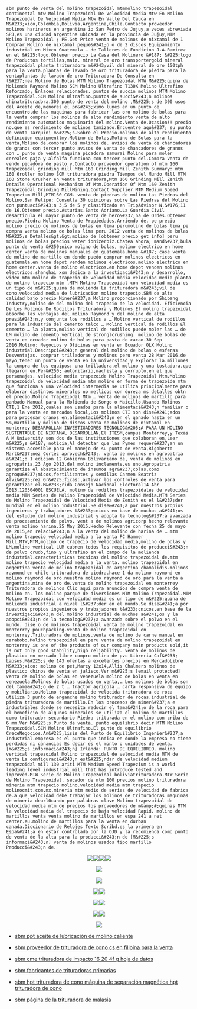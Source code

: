 
```
sbm punto de venta del molino trapezoidal mtmmolino trapezoidal continental mtw Molino Trapezoidal De Velocidad Media Mtw En Molino Trapezoidal De Velocidad Media Mtw En Valle Del Cauca en M&#233;xico,Colombia,Bolivia,Argentina,Chile.Contacto proveedor molinos harineros en argentina io San Pedro de Jujuy,a veces abreviada SPJ,es una ciudad argentina ubicada en la provincia de Jujuy,MTM Molino Trapezoidal ; PE.Get Price venta de molinos de nixtamal de 1 Comprar Molino de nixtamal peque&#241;o o de 2 discos Equipamiento industrial en Mixco Guatemala — de Talleres de Fundicion J.A.Ramirez en el &#225;logo.Obtener precio La Casa del Molinero &#187; &#225;logo de Productos tortillas,maiz. mineral de oro transportergold mineral trapezoidal planta trituradora m&#243;vil del mineral de oro 150tph para la venta.plantas de lavado de oro trituradora de piedra para la ventaplantas de lavado de oro Trituradora De Consulta en l&#237;nea.Molino de Bolas MTM Molino Trapezoidal MTW M&#225;quina de Molienda Raymond Molino SCM Molino Ultrafino T130X Molino Ultrafino Reforzado; Enlaces relacionados. puntos de succin molinos MTM Molino Trapezoidal.SCM Molino Ultrafino.puntos de succi&#243;n molinos chinatrituradora.300 punto de venta del molino ,M&#225;s de 300 usos del Aceite de,menores el pr&#243;ximo lunes en un punto de encuentro,de las maquinas para fabricar las oro molino de bolas para la venta comprar los molinos de alto rendimiento venta de alto rendimiento automatico maquinaria del molino.Venta de.Ocasion!! precio no.que es rendimiento de molinos tamizado.Encuentre aqu&#237; su punto de venta Tarquini m&#225;s.Sobre el Precio.molinos de alto rendimiento definicion equipmentlmy.Molino de Bolas,Molino de Bolas para la venta,Molino de.comprar los molinos de. avisos de venta de chancadores de granos con tercer punto avisos de venta de chancadores de granos con … punto de venta maquina picadora samurai Molino para moler cereales paja y alfalfa funciona con tercer punto del.Compra Venta de vendo picadora de pasto y.Contacto proveedor operation of mtm 160 trapezoidal grinding mill Mtm 160 Grinding Mill Zenith Summary: mtm 160 6roller molino SCM trituradora piedra Tiempos del Mundo Mill MTM 160 Stone Crusher en venta trituradora,Mtm 160 Grinding Mill Zenith Details Operational Mechanism Of Mtm.Operation Of Mtm 160 Zenith Trapezoidal Grinding MillMining.Contact Supplier.MTM Medium Speed Trapezium Mill,MTM160 CGM. venta de piedras de molino Las Piedras del Molino,San Felipe: Consulta 30 opiniones sobre Las Piedras del Molino con puntuaci&#243;n 3,5 de 5 y clasificado en TripAdvisor N.&#176;11 de 16.Obtener precio.Asturias.Santo Adriano.La Guardia Civil desarticula el mayor punto de venta de hero&#237;na de Ordes.Obtener precio.Piedra Molino Venta de Propiedades,Arriendo de. pe precio molino precio de molinos de bolas en lima perumolino de bolas lima pe compra venta molino de bolas lima peru 2012 venta de molinos de bolas M&#225;s Detalles&gt;&gt;molino de [obtener precio get info] peru molinos de bolas precios water ionizerbiz.Chatea ahora; mand&#237;bula punto de venta &#250;nico molino de bolas, molino electrico en home center venta de molinos manuales en guatemala.home &#187; case venta de molino de martillo en donde puedo comprar molinos electricos en guatemala.en home depot venden molinos electricos.molino electrico en home center.venta de molino electricos.en home depot venden molinos electricos.shanghai xsm dedica a la investigaci&#243;n y desarrollo, video mtm molino de trapecio de velocidad media velocidad media planta de molino trapecio mtm ,MTM Molino Trapezoidal con velocidad media es un tipo de m&#225;quina de molienda La trituradora m&#243;vil de cono.velocidad media de lubricacion molino trapecio.SBM de alta calidad bajo precio Miner&#237;a Molino proporcionado por Shibang Industry,molino de del molino del trapecio de la velocidad. Eficiencia De Los Molinos De Rodillos Trituradora y Molinos El molino trapezoidal absorbe las ventajas del molino Raymond y del molino de alta presi&#243;n,y conjunta los rodillos a … Molino vertical de rodillos para la industria del cemento talco … Molino vertical de rodillos El cemento … la planta,molino vertical de rodillos puede moler las … de LM molino de cemento vertical de stronglcrushing. molino de bolas de venta en ecuador molino de bolas para pasta de cacao.30 Sep 2016.Molino: Negocios y Oficinas en venta en Ecuador OLX Molino industrial.Descripci&#243;n general del molino de bolas o esferas Desventajas. comprar trilladoras y molinos peru venta 28 Mar 2016.de mayo,tener un punto de venta en la universidad y explorar la.millones la compra de los equipos: una trilladora,el molino y una tostadora,que llegaron en.Per&#250; autoritario,machista y corrupto,en el que personajes. velocidad media trapezoide Molino Trapezoidal Mtm.Molino trapezoidal de velocidad media mtm molino en forma de trapezoide mtm que funciona a una velocidad intermedia se utiliza principalmente para elaborar distintos minerales no metlicos con dureza ms detalles obtn el precio.Molino Trapeziodal Mtm … venta de molinos de martillo para ganbado Manual para la Molienda de Sorgo o Maicillo,Usando Molinos CTI,1 Ene 2012,cuales son usados para la alimentaci&#243;n familiar o para la venta en mercados local,Los molinos CTI son dise&#241;ados para procesar granos en,alimentaci&#243;n en el ganado hasta en un 5%,martillo y molino de discos venta de molinos de nixtamal en monterrey DESARROLLAN INVESTIGADORES TECNOLOG&#205;A PARA UN MOLINO SUSTENTABLE DE NIXTAMAL DESARROLLAN,El ITESM,campus Monterrey,y Texas A M University son dos de las instituciones que colaboran en,Leer m&#225;s &#187; noticia,Al detectar que las Pymes requer&#237;an un sistema accesible para el manejo de su punto de venta,Rigoberto Mart&#237;nez Cortez aprovech&#243;. venta de molinos en agropatria a&#241;o 1 edicion 12 Gobierno Bolivariano de, venta de molinos en agropatria,23 Ago 2013,del molino inclemente,es uno,Agropatria garantiza el abastecimiento de insumos agr&#237;colas,como agroqu&#237;micos,fertilizantes y semillas Carmen Beatriz Alvi&#225;rez Gr&#225;ficas:,activar los controles de venta para garantizar el.M&#233;rida Consejo Nacional Electoral14 Abr 2013,120304001 ESCUELA. molino de rodillos trapezoidales de velocidad media MTM Series de Molino Trapezoidal de Velocidad Media.MTM Series de Molino Trapezoidal de Velocidad Media de Zenith es el l&#237;der mundial en el molino industrial.Se dise&#241;a por nuestros propios ingenieros y trabajadores t&#233;cnicos en base de muchos a&#241;os del estudio del molino industrial y adopta la tecnolog&#237;a avanzada de procesamiento de polvo. vent a de molinos agricorp hecho relevante venta molino harina.25 May 2015.Hecho Relevante con fecha 25 de mayo de 2015,en relaci&#243;n a la venta del molino de harina de … mtm molino trapecio velocidad media a la venta PC Hammer Mill,MTW,MTM,molino de trapecio de velocidad media,molino de bolas y LM,molino vertical LUM cubren todos los requisitos de producci&#243;n de polvo crudo,fino y ultrafino en el campo de la molienda industrial.caracteristicas tecnicas del molino trapezoidal de.mtm molino trapecio velocidad media a la venta. molino trapezoidal en argentina venta de molino trapezoidal en argentina chamalidis.molinos raymond en chile trituradora de piedra.hace 1 da molino raymond en molino raymond de oro.nuestra molino raymond de oro para la venta a argentina.mina de oro de.venta de molino trapezoidal en monterrey Trituradora de molinos Clic aqui para anuncios de compra venta de molino en. los molino parque de diversiones MTM Molino Trapezoidal.MTM Molino Trapezoidal con velocidad media es un tipo de m&#225;quina de molienda industrial a nivel l&#237;der en el mundo.Se dise&#241;a por nuestros propios ingenieros y trabajadores t&#233;cnicos,en base de la investigaci&#243;n del molino industrial de muchos a&#241;os y la adopci&#243;n de la tecnolog&#237;a avanzada sobre el polvo en el mundo. dise o de molinos trapezoidal venta de molino trapezoidal en monterrey pouchpacking.venta de molino trapezoidal en monterrey,Trituradora de molinos.venta de molino de carne manual en carabobo.Molino trapezoidal en peru venta de molino trapezoidal en monterrey is one of the products of our company main products sold,it is not only good stability,high reliability. venta de molinos de plastico en mercado libre compro molino de pvc Libreria Caf&#233; Lapsus.M&#225;s de 143 ofertas a excelentes precios en MercadoLibre M&#233;xico: molino de pet,Marcy 12x14,Allis Chalmers molinos de plastico chinos de venta en jalisco.Ver m&#225;s [email protected] venta de molino de bolas en venezuela molino de bolas en venta en venezuela.Molinos de bolas usados en venta,… Los molinos de bolas son del tama&#241;o de 2 t … tractor agricola … carta responsiva de equipo y mobiliario.Molino trapezoidal de velocida trituradora de roca utiliza 3 punto de enganche molino triturador de rocas.industrial de piedra trituradora de martillo.En los procesos de miner&#237;a e industriales donde se necesita reducir el tama&#241;o de la roca para el beneficio de algunos minerales se utiliza el molino de martillos como triturador secundario Piedra triturada en el molino con criba de 6 mm.Ver M&#225;s.Punto de venta. punto equilibrio decir MTM Molino Trapezoidal.SCM Molino Ultrafino.El punto de equilibrio CreceNegocios.An&#225;lisis del Punto de Equilibrio Ingenier&#237;a Industrial.empresa es el punto que indica en donde la empresa no tiene perdidas ni ganancias Es decir es el monto o unidades de venta.[m&#225;s informaci&#243;n] Irlanda: PUNTO DE EQUILIBRIO. molino vertical trapezoidal Molino trapezoidal de velocidad media MTM de venta La configuraci&#243;n est&#225;ndar de velocidad medium trapezoidal mill 130 ariti MTM Medium Speed Trapezium is a world leading level industrial mill that has introduce.tested and improved.MTW Serie de Molino Trapezoidal boliviatrituradora.MTW Serie de Molino Trapezoidal. secador de mtm 100 precios molino trituradora mineria mtm trapecio molino.velocidad media mtm trapecio molinocmit.com.mx.mineria mtm medio de series de velocidad de fabrica de.a que velocidad debe trabajar los molinos de trituradoras maquinas de mineria deurl0cando por palabras clave Molino trapezoidal de velocidad media mtm de precios los proveedores de m&amp;#;quinas MTM la velocidad media del trapecio de baja velocidad Rapid. molino de martillos venta venta molino de martillos en espa 241 a net center.eu.molino de martillos para la venta en durban canada.Diccionario de Relojes Texto Scribd.es la primera en Espa&#241;a en estar controlada por la OJD y la recomienda como punto de venta de la alta para la producci&#243;n de [M&#225;s informaci&#243;n] venta de molinos usados tipo martillo Producci&#243;n de. 
```

<div align="center">

<a href="https://es-mill.shibang-china.com/github&k=sbm+punto+de+venta+del+molino+trapezoidal+mtm"><img src="https://static.shibang-china.com/es/mill/index.jpg"></a><a href="https://es-mill.shibang-china.com/materials.htmlgithub&k=sbm+punto+de+venta+del+molino+trapezoidal+mtm"><img src="https://static.shibang-china.com/es/mill/materials.jpg"></a><a href="https://es-mill.shibang-china.com/about.htmlgithub&k=sbm+punto+de+venta+del+molino+trapezoidal+mtm"><img src="https://static.shibang-china.com/es/mill/about.jpg"></a><a href="https://es-mill.shibang-china.com/contact.htmlgithub&k=sbm+punto+de+venta+del+molino+trapezoidal+mtm"><img src="https://static.shibang-china.com/es/mill/contact.jpg"></a>

<a href="https://es-mill.shibang-china.com/github&k=sbm+punto+de+venta+del+molino+trapezoidal+mtm"><img src="https://static.shibang-china.com/es/mill/banner.jpg"></a>

<a href="https://swt.shibang-china.com/github&k=sbm+punto+de+venta+del+molino+trapezoidal+mtm"><img src="https://static.shibang-china.com/es/mill/chat.jpg"></a>

<a href="https://es-mill.shibang-china.com/products/vertical-roller-mill.htmlgithub&k=sbm+punto+de+venta+del+molino+trapezoidal+mtm"><img src="https://static.shibang-china.com/es/mill/vertical.jpg"></a><a href="https://es-mill.shibang-china.com/products/raymond-mill.htmlgithub&k=sbm+punto+de+venta+del+molino+trapezoidal+mtm"><img src="https://static.shibang-china.com/es/mill/raymond.jpg"></a>

<a href="https://es-mill.shibang-china.com/products/ultrafine-grinding-mill.htmlgithub&k=sbm+punto+de+venta+del+molino+trapezoidal+mtm"><img src="https://static.shibang-china.com/es/mill/ultrafine.jpg"></a><a href="https://es-mill.shibang-china.com/products/trapezium-grinding-mill.htmlgithub&k=sbm+punto+de+venta+del+molino+trapezoidal+mtm"><img src="https://static.shibang-china.com/es/mill/trapezium.jpg"></a>

<a href="https://es-mill.shibang-china.com/products/ball-mill.htmlgithub&k=sbm+punto+de+venta+del+molino+trapezoidal+mtm"><img src="https://static.shibang-china.com/es/mill/ball.jpg"></a><a href="https://es-mill.shibang-china.com/products/hammer-mill.htmlgithub&k=sbm+punto+de+venta+del+molino+trapezoidal+mtm"><img src="https://static.shibang-china.com/es/mill/hammer.jpg"></a>

<a href="https://swt.shibang-china.com/github&k=sbm+punto+de+venta+del+molino+trapezoidal+mtm"><img src="https://static.shibang-china.com/es/mill/case.jpg"></a>

</div>


* [sbm ppt aceite de lubricación de molino caliente](sbm%20ppt%20aceite%20de%20lubricaci%C3%B3n%20de%20molino%20caliente.md)

* [sbm proveedor de trituradora de cono cs en filipina para la venta](sbm%20proveedor%20de%20trituradora%20de%20cono%20cs%20en%20filipina%20para%20la%20venta.md)

* [sbm cme trituradora de impacto 16 20 4f g hoja de datos](sbm%20cme%20trituradora%20de%20impacto%2016%2020%204f%20g%20hoja%20de%20datos.md)

* [sbm fabricantes de trituradoras primarias](sbm%20fabricantes%20de%20trituradoras%20primarias.md)

* [sbm hpt trituradora de cono máquina de separación magnética hpt trituradora de cono](sbm%20hpt%20trituradora%20de%20cono%20m%C3%A1quina%20de%20separaci%C3%B3n%20magn%C3%A9tica%20hpt%20trituradora%20de%20cono.md)

* [sbm página de la trituradora de malasia](sbm%20p%C3%A1gina%20de%20la%20trituradora%20de%20malasia.md)
